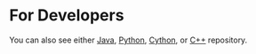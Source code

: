 For Developers
============
You can also see either [Java](https://github.com/starlangsoftware/TurkishDependencyParser), [Python](https://github.com/starlangsoftware/TurkishDependencyParser-Py), [Cython](https://github.com/starlangsoftware/TurkishDependencyParser-Cy), or [C++](https://github.com/starlangsoftware/TurkishDependencyParser-CPP) repository.
